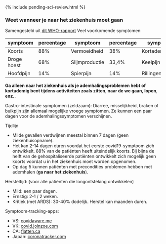
{% include pending-sci-review.html %}
 ### Weet wanneer je naar het ziekenhuis moet gaan

Samengesteld uit [dit WHO-rapport](https://www.who.int/docs/default-source/coronaviruse/who-china-joint-mission-on-covid-19-final-report.pdf) 
 Veel voorkomende symptomen 

 <div class="table-wrap" markdown="1"> 
 
 | symptoom | percentage | symptoom | percentage | symptoom | percentage | 
 | ---------- | ---------- | ---------------- | ---------- | -------------------- | ---------- | 
 | Koorts | 88% | Vermoeidheid | 38% | Kortademigheid | 18% | 
 | Droge hoest | 68% | Slijmproductie | 33,4% | Keelpijn | 14% | 
 | Hoofdpijn | 14% | Spierpijn | 14% | Rillingen | 11% | 

 </div> 
 
 **Ga alleen naar het ziekenhuis als je ademhalingsproblemen hebt of kortademig bent tijdens activiteiten zoals zitten, naar de wc gaan, lopen, enz..** 

 Gastro-intestinale symptomen (zeldzaam): 
 Diarree, misselijkheid, braken of buikpijn zijn allemaal mogelijke vroege symptomen. Ze kunnen een paar dagen voor de ademhalingssymptomen verschijnen. 

 Tijdlijn 
 - Milde gevallen verdwijnen meestal binnen 7 dagen (geen ziekenhuisopname). 
 - Het kan 2-14 dagen duren voordat het eerste covid19-symptoom zich ontwikkelt. 88% van de patiënten heeft uiteindelijk koorts. 
 Bij bijna de helft van de gehospitaliseerde patiënten ontwikkelt zich mogelijk geen koorts voordat u in het ziekenhuis moet worden opgenomen. 
 - Op dag 5 kunnen patiënten met precondities problemen hebben met ademhalen (**ga naar het ziekenhuis**). 

 Hersteltijd: (voor alle patiënten die longontsteking ontwikkelen) 
 - Mild: een paar dagen. 
 - Ernstig: 2-1 / 2 weken. 
 - Kritiek (met ARDS): 30-40% dodelijk. Herstel kan maanden duren. 

 Symptoom-tracking-apps: 
 - VS: [covidaware.me](https://covidaware.me/) 
 - VK: [covid.joinzoe.com](https://covid.joinzoe.com) 
 - CA: [flatten.ca](https://flatten.ca/) 
 - Japan: [coronatracker.com](https://www.coronatracker.com/) 
